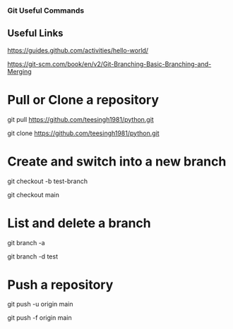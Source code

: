 ### Git Useful Commands 

## Useful Links

https://guides.github.com/activities/hello-world/

https://git-scm.com/book/en/v2/Git-Branching-Basic-Branching-and-Merging

# Pull or Clone a repository 

git pull https://github.com/teesingh1981/python.git

git clone https://github.com/teesingh1981/python.git    

# Create and switch into a new branch 

git checkout -b test-branch

git checkout main

# List and delete a branch

git branch -a

git branch -d test

# Push a repository

git push -u origin main

git push -f origin main

